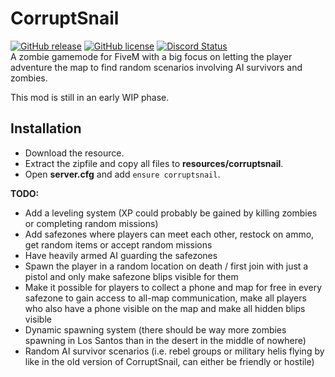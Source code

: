 # CorruptSnail
[![GitHub release](https://img.shields.io/github/release/FiveM-Scripts/CorruptSnail-Gamemode.svg)](https://github.com/FiveM-Scripts/CorruptSnail-Gamemode/releases/latest)
[![GitHub license](https://img.shields.io/github/license/FiveM-Scripts/CorruptSnail-Gamemode.svg)](LICENSE) <a href="https://discordapp.com/invite/qnAqCEd" title="Chat on Discord"><img alt="Discord Status" src="https://discordapp.com/api/guilds/285462938691567627/widget.png"></a>   
A zombie gamemode for FiveM with a big focus on letting the player adventure the map to find random scenarios involving AI survivors and zombies.

This mod is still in an early WIP phase.

## Installation
- Download the resource.
- Extract the zipfile and copy all files to **resources/corruptsnail**.
- Open **server.cfg** and add `ensure corruptsnail`.

**TODO:**
- Add a leveling system (XP could probably be gained by killing zombies or completing random missions)
- Add safezones where players can meet each other, restock on ammo, get random items or accept random missions
- Have heavily armed AI guarding the safezones
- Spawn the player in a random location on death / first join with just a pistol and only make safezone blips visible for them
- Make it possible for players to collect a phone and map for free in every safezone to gain access to all-map communication, make all players who also have a phone visible on the map and make all hidden blips visible
- Dynamic spawning system (there should be way more zombies spawning in Los Santos than in the desert in the middle of nowhere)
- Random AI survivor scenarios (i.e. rebel groups or military helis flying by like in the old version of CorruptSnail, can either be friendly or hostile)